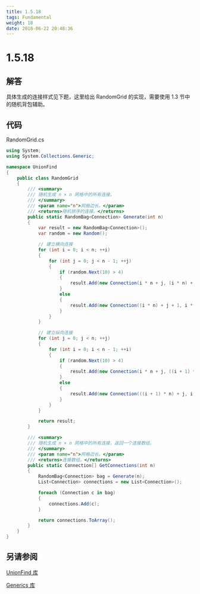 ```yaml
---
title: 1.5.18
tags: Fundamental
weight: 18
date: 2018-06-22 20:48:36
---
```


# 1.5.18


## 解答

具体生成的连接样式见下题，这里给出 RandomGrid 的实现，需要使用 1.3 节中的随机背包辅助。

## 代码

RandomGrid.cs

```csharp
using System;
using System.Collections.Generic;

namespace UnionFind
{
    public class RandomGrid
    {
        /// <summary>
        /// 随机生成 n × n 网格中的所有连接。
        /// </summary>
        /// <param name="n">网格边长。</param>
        /// <returns>随机排序的连接。</returns>
        public static RandomBag<Connection> Generate(int n)
        {
            var result = new RandomBag<Connection>();
            var random = new Random();

            // 建立横向连接
            for (int i = 0; i < n; ++i)
            {
                for (int j = 0; j < n - 1; ++j)
                {
                    if (random.Next(10) > 4)
                    {
                        result.Add(new Connection(i * n + j, (i * n) + j + 1));
                    }
                    else
                    {
                        result.Add(new Connection((i * n) + j + 1, i * n + j));
                    }
                }
            }

            // 建立纵向连接
            for (int j = 0; j < n; ++j)
            {
                for (int i = 0; i < n - 1; ++i)
                {
                    if (random.Next(10) > 4)
                    {
                        result.Add(new Connection(i * n + j, ((i + 1) * n) + j));
                    }
                    else
                    {
                        result.Add(new Connection(((i + 1) * n) + j, i * n + j));
                    }
                }
            }

            return result;
        }

        /// <summary>
        /// 随机生成 n × n 网格中的所有连接，返回一个连接数组。
        /// </summary>
        /// <param name="n">网格边长。</param>
        /// <returns>连接数组。</returns>
        public static Connection[] GetConnections(int n)
        {
            RandomBag<Connection> bag = Generate(n);
            List<Connection> connections = new List<Connection>();

            foreach (Connection c in bag)
            {
                connections.Add(c);
            }

            return connections.ToArray();
        }
    }
}
```

## 另请参阅

[UnionFind 库](https://github.com/ikesnowy/Algorithms-4th-Edition-in-Csharp/tree/master/1%20Fundamental/1.5/UnionFind)

[Generics 库](https://github.com/ikesnowy/Algorithms-4th-Edition-in-Csharp/tree/master/1%20Fundamental/1.3/Generics)
